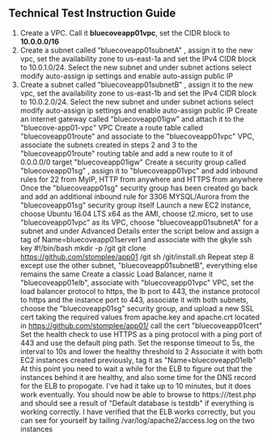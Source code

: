 ## Technical Test Instruction Guide

1. Create a VPC.  Call it **bluecoveapp01vpc**, set the CIDR block to **10.0.0.0/16**
2. Create a subnet called "bluecoveapp01subnetA" , assign it to the new vpc, set the availability zone to us-east-1a and set the IPv4 CIDR block to 10.0.1.0/24.  Select the new subnet and under subnet actions select modify auto-assign ip settings and enable auto-assign public IP
3. Create a subnet called "bluecoveapp01subnetB" , assign it to the new vpc, set the availability zone to us-east-1b and set the IPv4 CIDR block to 10.0.2.0/24.  Select the new subnet and under subnet actions select modify auto-assign ip settings and enable auto-assign public IP
Create an internet gateway called "bluecoveapp01igw" and attach it to the "bluecove-app01-vpc" VPC
Create a route table called "bluecoveapp01route" and associate to the "bluecoveapp01vpc" VPC, associate the subnets created in steps 2 and 3 to the "bluecoveapp01route" routing table and add a new route to it of 0.0.0.0/0 target "bluecoveapp01igw"
Create a security group called "bluecoveapp01sg" , assign it to "bluecoveapp01vpc" and add inbound rules for 22 from MyIP, HTTP from anywhere and HTTPS from anywhere
Once the "bluecoveapp01sg" security group has been created go back and add an additional inbound rule for 3306 MYSQL/Aurora from the "bluecoveapp01sg" security group itself
Launch a new EC2 instance, choose Ubuntu 16.04 LTS x64 as the AMI, choose t2.micro, set to use "bluecoveapp01vpc" as its VPC, choose "bluecoveapp01subnetA" for a subnet and under Advanced Details enter the script below and assign a tag of Name=bluecoveapp01server1 and associate with the gkyle ssh key
#!/bin/bash
mkdir -p /git
git clone https://github.com/stomplee/app01 /git
sh /git/install.sh
Repeat step 8 except use the other subnet, "bluecoveapp01subnetB", everything else remains the same
Create a classic Load Balancer, name it "bluecoveapp01elb", associate with "bluecoveapp01vpc" VPC, set the load balancer protocol to https, the lb port to 443, the instance protocol to https and the instance port to 443, associate it with both subnets, choose the "bluecoveapp01sg" security group, and upload a new SSL cert taking the required values from apache.key and apache.crt located in https://github.com/stomplee/app01/ call the cert "bluecoveapp01cert"
Set the health check to use HTTPS as a ping protocol with a ping port of 443 and use the default ping path.  Set the response timeout to 5s, the interval to 10s and lower the healthy threshold to 2
Associate it with both EC2 instances created previously, tag it as "Name=bluecoveapp01elb"
At this point you need to wait a while for the ELB to figure out that the instances behind it are healthy, and also some time for the DNS record for the ELB to propogate.  I've had it take up to 10 minutes, but it does work eventually.
You should now be able to browse to https://<elb dns name>/test.php and should see a result of "Default database is testdb" if everything is working correctly.  I have verified that the ELB works correctly, but you can see for yourself by tailing  /var/log/apache2/access.log on the two instances
